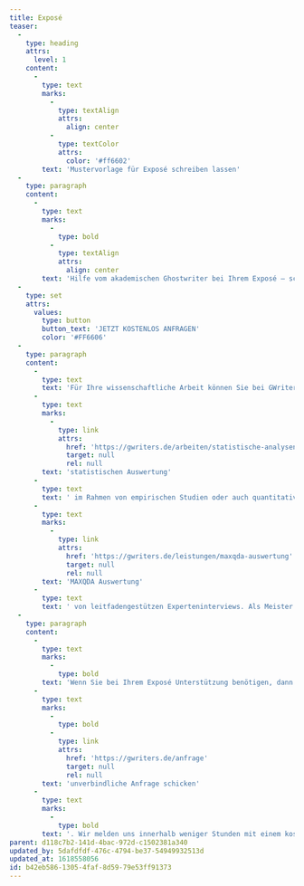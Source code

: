```yaml
---
title: Exposé
teaser:
  -
    type: heading
    attrs:
      level: 1
    content:
      -
        type: text
        marks:
          -
            type: textAlign
            attrs:
              align: center
          -
            type: textColor
            attrs:
              color: '#ff6602'
        text: 'Mustervorlage für Exposé schreiben lassen'
  -
    type: paragraph
    content:
      -
        type: text
        marks:
          -
            type: bold
          -
            type: textAlign
            attrs:
              align: center
        text: 'Hilfe vom akademischen Ghostwriter bei Ihrem Exposé – schnell, diskret und mehrfach geprüft auf Qualität & Plagiate'
  -
    type: set
    attrs:
      values:
        type: button
        button_text: 'JETZT KOSTENLOS ANFRAGEN'
        color: '#FF6606'
  -
    type: paragraph
    content:
      -
        type: text
        text: 'Für Ihre wissenschaftliche Arbeit können Sie bei GWriters schnell und professionell eine individuelle und plagiatsfreie Mustervorlage für Ihr Exposé erstellen lassen. Unser akademischen Ghostwriter sind Experten in der Literaturrecherche, der Formulierung von Problemstellung und Forschungsfragen sowie in der Anwendung verschiedener wissenschaftlicher Methoden wie quantitativen '
      -
        type: text
        marks:
          -
            type: link
            attrs:
              href: 'https://gwriters.de/arbeiten/statistische-analysen'
              target: null
              rel: null
        text: 'statistischen Auswertung'
      -
        type: text
        text: ' im Rahmen von empirischen Studien oder auch quantitativen Inhaltsanalyse im Rahmen einer '
      -
        type: text
        marks:
          -
            type: link
            attrs:
              href: 'https://gwriters.de/leistungen/maxqda-auswertung'
              target: null
              rel: null
        text: 'MAXQDA Auswertung'
      -
        type: text
        text: ' von leitfadengestützen Experteninterviews. Als Meister aller wissenschaftlicher Disziplinen bieten wir somit professionelle Exposé Hilfe an.'
  -
    type: paragraph
    content:
      -
        type: text
        marks:
          -
            type: bold
        text: 'Wenn Sie bei Ihrem Exposé Unterstützung benötigen, dann können Sie uns gerne sofort eine '
      -
        type: text
        marks:
          -
            type: bold
          -
            type: link
            attrs:
              href: 'https://gwriters.de/anfrage'
              target: null
              rel: null
        text: 'unverbindliche Anfrage schicken'
      -
        type: text
        marks:
          -
            type: bold
        text: '. Wir melden uns innerhalb weniger Stunden mit einem kostenlosen Angebot bei Ihnen zurück und rufen Sie auch gerne an, falls Sie eine kostenlose telefonische Beratung wünschen. Vorab: Selbstverständlich können und dürfen wir Ihnen keine Abschlussarbeiten oder andere Arten von Prüfungsleistungen erstellen, gerne erstellen wir Ihnen aber eine hochqualitative Mustervorlage nach Ihren individuellen Vorgaben, die alle akademischen Standards und Anforderungen erfüllt.'
parent: d118c7b2-141d-4bac-972d-c1502381a340
updated_by: 5dafdfdf-476c-4794-be37-54949932513d
updated_at: 1618558056
id: b42eb586-1305-4faf-8d59-79e53ff91373
---
```

